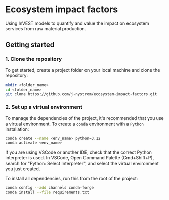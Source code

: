# Ecosystem impact factors
Using InVEST models to quantify and value the impact on ecosystem services from raw material production.

## Getting started

### 1. Clone the repository

To get started, create a project folder on your local machine and clone the repository:

```bash
mkdir <folder_name>
cd <folder_name>
git clone https://github.com/j-nystrom/ecosystem-impact-factors.git
```

### 2. Set up a virtual environment

To manage the dependencies of the project, it's recommended that you use a virtual environment. To create a ``conda`` environment with a ``Python`` installation:

```bash
conda create --name <env_name> python=3.12
conda activate <env_name>
```

If you are using VSCode or another IDE, check that the correct Python interpreter is used. In VSCode, Open Command Palette (Cmd+Shift+P), search for "Python: Select Interpreter", and select the virtual environment you just created. 

To install all dependencies, run this from the root of the project:

```bash
conda config --add channels conda-forge
conda install --file requirements.txt
```
